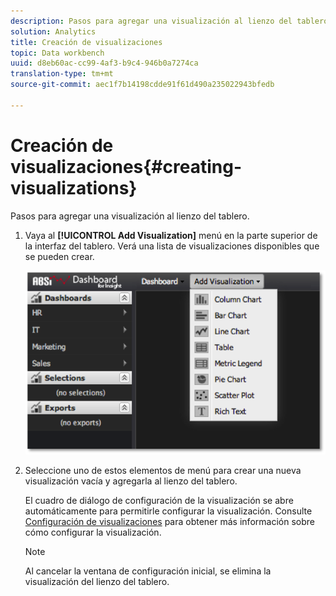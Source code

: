 ```yaml
---
description: Pasos para agregar una visualización al lienzo del tablero.
solution: Analytics
title: Creación de visualizaciones
topic: Data workbench
uuid: d8eb60ac-cc99-4af3-b9c4-946b0a7274ca
translation-type: tm+mt
source-git-commit: aec1f7b14198cdde91f61d490a235022943bfedb

---
```



# Creación de visualizaciones{#creating-visualizations}

Pasos para agregar una visualización al lienzo del tablero.

1. Vaya al **[!UICONTROL Add Visualization]** menú en la parte superior de la interfaz del tablero. Verá una lista de visualizaciones disponibles que se pueden crear.

   ![](assets/create_visualization1.png)

1. Seleccione uno de estos elementos de menú para crear una nueva visualización vacía y agregarla al lienzo del tablero.

   El cuadro de diálogo de configuración de la visualización se abre automáticamente para permitirle configurar la visualización. Consulte [Configuración de visualizaciones](../../../home/c-adobe-data-workbench-dashboard/c-visualizations/c-configuring-visualizations.md#concept-edc3c7270ffe429c9aab8ceca429b570) para obtener más información sobre cómo configurar la visualización.

   >[!NOTE]
   >
   >Al cancelar la ventana de configuración inicial, se elimina la visualización del lienzo del tablero.

